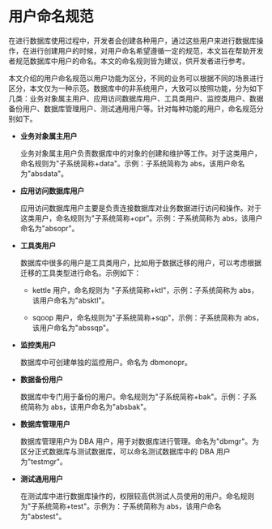 用户命名规范 
===========================

在进行数据库使用过程中，开发者会创建各种用户，通过这些用户来进行数据库操作，在进行创建用户的时候，对用户命名希望遵循一定的规范，本文旨在帮助开发者规范数据库中用户的命名。本文的命名规则皆为建议，供开发者进行参考。

本文介绍的用户命名规范以用户功能为区分，不同的业务可以根据不同的场景进行区分，本文仅为一种示范。数据库中的非系统用户，大致可以按照功能，分为如下几类：业务对象属主用户、应用访问数据库用户、工具类用户、监控类用户、数据备份用户、数据库管理用户、测试通用用户等。针对每种功能的用户，命名规范分别如下。

* **业务对象属主用户** 

  业务对象属主用户负责数据库中的对象的创建和维护等工作。对于这类用户，命名规则为"子系统简称+data"。示例：子系统简称为 abs，该用户命名为"absdata"。
  

* **应用访问数据库用户** 

  应用访问数据库用户主要是负责连接数据库对业务数据进行访问和操作。对于这类用户，命名规则为"子系统简称+opr"。示例：子系统简称为 abs，该用户命名为"absopr"。
  

* **工具类用户** 

  数据库中很多的用户是工具类用户，比如用于数据迁移的用户，可以考虑根据迁移的工具类型进行命名。示例如下：
  * kettle 用户，命名规则为 "子系统简称+ktl"，示例：子系统简称为 abs，该用户命名为"absktl"。

    
  
  * sqoop 用户，命名规则为"子系统简称+sqp"，示例：子系统简称为 abs，该用户命名为"abssqp"。

    
  

  

* **监控类用户** 

  数据库中可创建单独的监控用户。命名为 dbmonopr。
  

* **数据备份用户** 

  数据库中专门用于备份的用户。命名规则为"子系统简称+bak"。示例：子系统简称为 abs，该用户命名为"absbak"。
  

* **数据库管理用户** 

  数据库管理用户为 DBA 用户，用于对数据库进行管理。命名为"dbmgr"。为区分正式数据库与测试数据库，可以命名测试数据库中的 DBA 用户为"testmgr"。
  

* **测试通用用户** 

  在测试库中进行数据库操作的，权限较高供测试人员使用的用户。命名规则为"子系统简称+test"。示例为：子系统简称为 abs，该用户命名为"abstest"。
  




